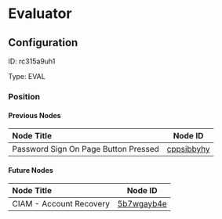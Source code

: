 # Evaluator
## Configuration
ID:  rc315a9uh1

Type: EVAL 








### Position

#### Previous Nodes
| Node Title | Node ID |
| :------------- | ------------ |
| Password Sign On Page Button Pressed | [cppsibbyhy](./cppsibbyhy.md) | 
 
 #### Future Nodes
| Node Title | Node ID |
| :------------- | ------------ |
| CIAM - Account Recovery  |[5b7wgayb4e](./5b7wgayb4e.md) | 